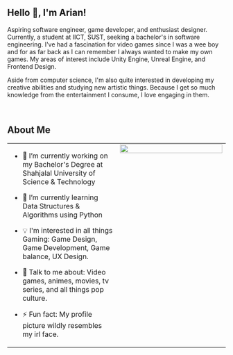 ## Hello 👋, I'm Arian!  
  

Aspiring software engineer, game developer, and enthusiast designer. Currently, a student at IICT, SUST, seeking a bachelor's in software engineering. I've had a fascination for video games since I was a wee boy and for as far back as I can remember I always wanted to make my own games. My areas of interest include Unity Engine, Unreal Engine, and Frontend Design.

Aside from computer science, I'm also quite interested in developing my creative abilities and studying new artistic things. Because I get so much knowledge from the entertainment I consume, I love engaging in them.  
  

<br/>  

## About Me  
<table><tr><td valign="top" width="50%">

- 🔭 I’m currently working on my Bachelor's Degree at Shahjalal University of Science & Technology  
  

- 🌱 I’m currently learning Data Structures & Algorithms using Python  
  

- 💡 I'm interested in all things Gaming: Game Design, Game Development, Game balance, UX Design.  
  

- 💬 Talk to me about:  Video games, animes, movies, tv series, and all things pop culture.  
  

- ⚡ Fun fact: My profile picture wildly resembles my irl face.  


</td><td valign="top" width="50%">

<div align="center">
<img src="https://github.com/ScorpZer0/ScorpZer0/blob/main/flares/chill.gif?raw=true" align="center" style="width: 100%" />
</div>  


</td></tr></table>  

<br/> 
